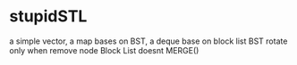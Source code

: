 # stupidSTL
a simple vector, a map bases on BST, a deque base on block list
BST rotate only when remove node
Block List doesnt MERGE()
